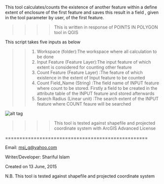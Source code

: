 This tool calculates/counts the existence of another feature within a define extent of enclosure of the first feature and saves this result in a field , given in the tool parameter by user, of the first feature.

>>>>This is written in response of POINTS IN POLYGON tool in QGIS 

This script takes five inputs as below

>>1. Workspace (folder):The workspace where all calculation to be done
>>2. Input Feature (Feature Layer):The input feature of which extent is considered for counting other feature
>>3. Count Feature (Feature Layer) :The feature of which existence in the extent of Input feature to be counted
>>4. Count Field_Name (String) :The field name of INPUT feature where count to be stored. Firstly a field to be created in the attribute table of the INPUT feature and stored afterwards
>>5. Search Radius (Linear unit) :The search extent of the INPUT feature where COUNT feaure will be searched


![alt tag](http://i.imgur.com/L8XwCJ1.png)



>>>>This tool is tested against shapefile and projected coordinate system with ArcGIS Advanced License




==================================================

Email: msi_g@yahoo.com

Writer/Developer: Shariful Islam

Created on 13 June, 2015

N.B. This tool is tested against shapefile and projected coordinate system
